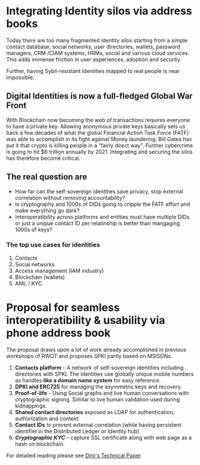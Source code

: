 # Integrating Identity silos via address books

Today there are too many fragmented identity silos starting from a simple contact database, social networks, user directories, wallets, password managers, CRM /CIAM systems, HRMs, social and various cloud services. This adds immense friction in user experiences, adoption and security.

Further, having Sybil-resistant Identities mapped to real people is near impossible.

## Digital Identities is now a full-fledged Global War Front
With Blockchain now becoming the web of transactions requires everyone to have a private key. Allowing anonymous private keys basically sets us back a few decades of what the global Financial Action Task Force (FATF) was able to accomplish in its fight against Money laundering. Bill Gates has put it that crypto is killing people in a "fairly direct way". Further cybercrime is going to hit $6 trillion annually by 2021. Integrating and securing the silos has therefore become critical.

## The real question are
* How far can the self-sovereign identities save privacy, stop external correlation without removing accountability?
* Is cryptography and 1000s of DIDs going to cripple the FATF effort and make everything go dark?
* Interoperatibility across platforms and entities must have multiple DIDs or just a unqiue contact ID per relatinship is better than mangaging 1000s of keys?

### The top use cases for identities 
1.	Contacts
2.	Social networks
3.	Access management (IAM industry)
4.	Blockchain (wallets)
5.	AML / KYC


# Proposal for seamless interoperatibility & usability via phone address book
The proposal draws upon a lot of work already accomplished in previous workshops of RWOT and proposes SPKI partly based on MSISDNs.

1.	**Contacts platform** - A network of self-sovereign identities including directories with SPKI. The identities use  globally unique mobile numbers as handles **like a domain name system** for easy reference.
2.	**DPKI and ERC725** for managing the asymmetric keys and recovery.
3.	**Proof-of-life** - Using Social graphs and live human conversations with cryptographic signing. Similar to live human validation used during kidnappings.
4.	**Shared contact directories** exposed as LDAP for authentication, authorization and context.
5.	**Contact IDs** to prevent external correlation (while having persistent identifier in the Distributed Ledger or Identity hub).
6.	_**Cryptographic KYC**_ – capture SSL certificate along with web page as a hash on blockchain.

For detailed reading please see [Diro's Technical Paper](https://github.com/dirofoundation/whitepaper/blob/master/02%20DIAM%20Whitepaper_v7.pdf)
